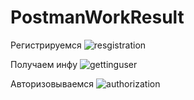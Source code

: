 # PostmanWorkResult
Регистрируемся
![resgistration](https://github.com/so1yana/PostmanWorkResult/assets/135699341/404c4191-def4-4b47-881d-69966cc2822a)

Получаем инфу
![gettinguser](https://github.com/so1yana/PostmanWorkResult/assets/135699341/285e7abe-025b-4294-95f5-f25cc4cbc8cb)

Авторизовываемся
![authorization](https://github.com/so1yana/PostmanWorkResult/assets/135699341/37a90b1e-2549-4b25-9522-0317742c3a45)
